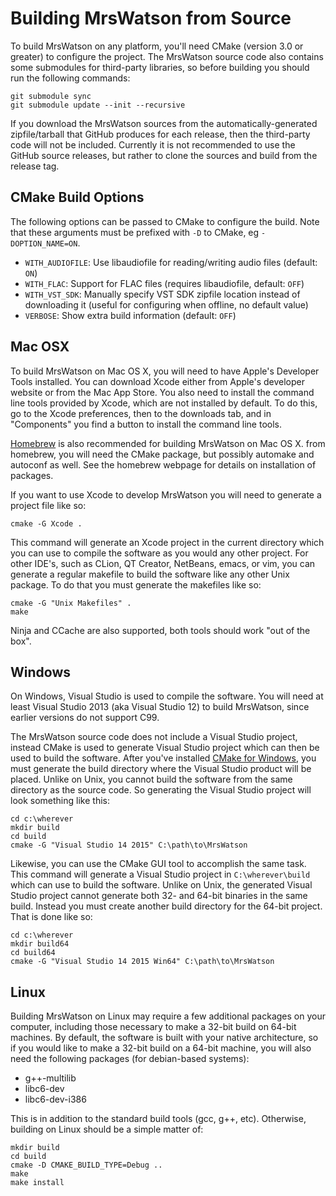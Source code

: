 Building MrsWatson from Source
==============================

To build MrsWatson on any platform, you'll need CMake (version 3.0 or greater)
to configure the project. The MrsWatson source code also contains some
submodules for third-party libraries, so before building you should run the
following commands:

    git submodule sync
    git submodule update --init --recursive

If you download the MrsWatson sources from the automatically-generated
zipfile/tarball that GitHub produces for each release, then the third-party code
will not be included. Currently it is not recommended to use the GitHub source
releases, but rather to clone the sources and build from the release tag.


CMake Build Options
-------------------

The following options can be passed to CMake to configure the build. Note that
these arguments must be prefixed with `-D` to CMake, eg `-DOPTION_NAME=ON`.

* `WITH_AUDIOFILE`: Use libaudiofile for reading/writing audio files (default:
  `ON`)
* `WITH_FLAC`: Support for FLAC files (requires libaudiofile, default: `OFF`)
* `WITH_VST_SDK`: Manually specify VST SDK zipfile location instead of
  downloading it (useful for configuring when offline, no default value)
* `VERBOSE`: Show extra build information (default: `OFF`)


Mac OSX
-------

To build MrsWatson on Mac OS X, you will need to have Apple's Developer Tools
installed. You can download Xcode either from Apple's developer website or from
the Mac App Store. You also need to install the command line tools provided by
Xcode, which are not installed by default. To do this, go to the Xcode
preferences, then to the downloads tab, and in "Components" you find a button to
install the command line tools.

[Homebrew][homebrew] is also recommended for building MrsWatson on Mac OS X.
from homebrew, you will need the CMake package, but possibly automake and
autoconf as well. See the homebrew webpage for details on installation of
packages.

If you want to use Xcode to develop MrsWatson you will need to generate a
project file like so:

    cmake -G Xcode .

This command will generate an Xcode project in the current directory which you
can use to compile the software as you would any other project. For other IDE's,
such as CLion, QT Creator, NetBeans, emacs, or vim, you can generate a regular
makefile to build the software like any other Unix package. To do that you must
generate the makefiles like so:

    cmake -G "Unix Makefiles" .
    make

Ninja and CCache are also supported, both tools should work "out of the box".


Windows
-------

On Windows, Visual Studio is used to compile the software. You will need at
least Visual Studio 2013 (aka Visual Studio 12) to build MrsWatson, since
earlier versions do not support C99.

The MrsWatson source code does not include a Visual Studio project, instead
CMake is used to generate Visual Studio project which can then be used to build
the software. After you've installed [CMake for Windows][cmake], you must
generate the build directory where the Visual Studio product will be placed.
Unlike on Unix, you cannot build the software from the same directory as the
source code.  So generating the Visual Studio project will look something like
this:

    cd c:\wherever
    mkdir build
    cd build
    cmake -G "Visual Studio 14 2015" C:\path\to\MrsWatson

Likewise, you can use the CMake GUI tool to accomplish the same task. This
command will generate a Visual Studio project in `C:\wherever\build` which can
use to build the software. Unlike on Unix, the generated Visual Studio project
cannot generate both 32- and 64-bit binaries in the same build. Instead you must
create another build directory for the 64-bit project. That is done like so:

    cd c:\wherever
    mkdir build64
    cd build64
    cmake -G "Visual Studio 14 2015 Win64" C:\path\to\MrsWatson


Linux
-----

Building MrsWatson on Linux may require a few additional packages on your
computer, including those necessary to make a 32-bit build on 64-bit machines.
By default, the software is built with your native architecture, so if you would
like to make a 32-bit build on a 64-bit machine, you will also need the
following packages (for debian-based systems):

  * g++-multilib
  * libc6-dev
  * libc6-dev-i386

This is in addition to the standard build tools (gcc, g++, etc). Otherwise,
building on Linux should be a simple matter of:

    mkdir build
    cd build
    cmake -D CMAKE_BUILD_TYPE=Debug ..
    make
    make install


[homebrew]: http://brew.sh
[cmake]: http://www.cmake.org/download/
